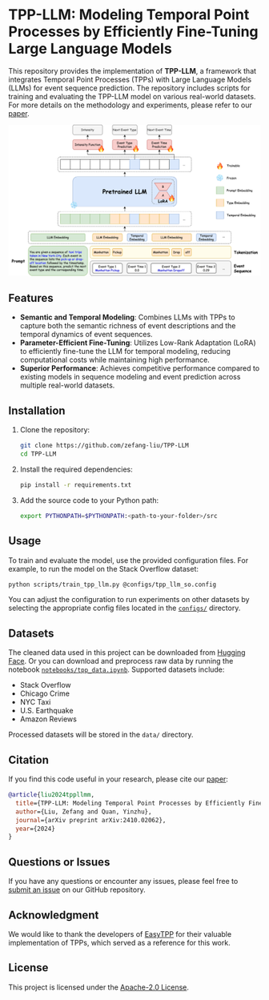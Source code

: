 # TPP-LLM: Modeling Temporal Point Processes by Efficiently Fine-Tuning Large Language Models

This repository provides the implementation of **TPP-LLM**, a framework that integrates Temporal Point Processes (TPPs) with Large Language Models (LLMs) for event sequence prediction. The repository includes scripts for training and evaluating the TPP-LLM model on various real-world datasets. For more details on the methodology and experiments, please refer to our [paper](https://arxiv.org/abs/2410.02062).

<div align="center">
  <img src="images/tpp_llm.png" alt="TPP-LLM Framework" width="1020"/>
</div>

## Features

- **Semantic and Temporal Modeling**: Combines LLMs with TPPs to capture both the semantic richness of event descriptions and the temporal dynamics of event sequences.
- **Parameter-Efficient Fine-Tuning**: Utilizes Low-Rank Adaptation (LoRA) to efficiently fine-tune the LLM for temporal modeling, reducing computational costs while maintaining high performance.
- **Superior Performance**: Achieves competitive performance compared to existing models in sequence modeling and event prediction across multiple real-world datasets.

## Installation

1. Clone the repository:
   ```bash
   git clone https://github.com/zefang-liu/TPP-LLM
   cd TPP-LLM
   ```

2. Install the required dependencies:
   ```bash
   pip install -r requirements.txt
   ```

3. Add the source code to your Python path:
   ```bash
   export PYTHONPATH=$PYTHONPATH:<path-to-your-folder>/src
   ```

## Usage

To train and evaluate the model, use the provided configuration files. For example, to run the model on the Stack Overflow dataset:

```bash
python scripts/train_tpp_llm.py @configs/tpp_llm_so.config
```

You can adjust the configuration to run experiments on other datasets by selecting the appropriate config files located in the [`configs/`](configs) directory.

## Datasets

The cleaned data used in this project can be downloaded from [Hugging Face](https://huggingface.co/tppllm). Or you can download and preprocess raw data by running the notebook [`notebooks/tpp_data.ipynb`](notebooks/tpp_data.ipynb). Supported datasets include:

- Stack Overflow
- Chicago Crime
- NYC Taxi
- U.S. Earthquake
- Amazon Reviews

Processed datasets will be stored in the `data/` directory.

## Citation

If you find this code useful in your research, please cite our [paper](https://arxiv.org/abs/2410.02062):

```bibtex
@article{liu2024tppllmm,
  title={TPP-LLM: Modeling Temporal Point Processes by Efficiently Fine-Tuning Large Language Models},
  author={Liu, Zefang and Quan, Yinzhu},
  journal={arXiv preprint arXiv:2410.02062},
  year={2024}
}
```

## Questions or Issues

If you have any questions or encounter any issues, please feel free to [submit an issue](https://github.com/zefang-liu/TPP-LLM/issues) on our GitHub repository.

## Acknowledgment

We would like to thank the developers of [EasyTPP](https://github.com/ant-research/EasyTemporalPointProcess) for their valuable implementation of TPPs, which served as a reference for this work.

## License

This project is licensed under the [Apache-2.0 License](LICENSE).

